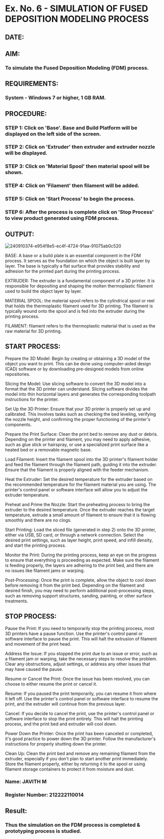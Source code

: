 # Ex. No. 6 - SIMULATION OF FUSED DEPOSITION MODELING PROCESS

## DATE: 
## AIM:
### To simulate the Fused Deposition Modeling (FDM) process.

## REQUIREMENTS:
### System - Windows 7 or higher, 1 GB RAM.

## PROCEDURE:
### STEP 1: Click on 'Base'. Base and Build Platform will be displayed on the left side of the screen.
### STEP 2: Click on 'Extruder' then extruder and extruder nozzle will be displayed.
### STEP 3: Click on 'Material Spool' then material spool will be shown.
### STEP 4: Click on 'Filament' then filament will be added.
### STEP 5: Click on 'Start Process' to begin the process.
### STEP 6: After the process is complete click on 'Stop Process' to view product generated using FDM process.

## OUTPUT:

![240910374-e954f8e5-ec4f-4724-91aa-91075ab0c520](https://github.com/MavillaPranathi/Ex.-No---6.-SIMULATION-OF-FUSED-DEPOSITION-MODELING-PROCESS/assets/118343610/417126fb-7d1b-4cc1-bfe2-1f9b6edf4447)

BASE:
A base or a build plate is an essential component in the FDM process. It serves as the foundation on which the object is built layer by layer. The base is typically a flat surface that provides stability and adhesion for the printed part during the printing process.

EXTRUDER:
The extruder is a fundamental component of a 3D printer. It is responsible for depositing and shaping the molten thermoplastic filament used to build the object layer by layer.

MATERIAL SPOOL:
the material spool refers to the cylindrical spool or reel that holds the thermoplastic filament used for 3D printing. The filament is typically wound onto the spool and is fed into the extruder during the printing process.

FILAMENT:
filament refers to the thermoplastic material that is used as the raw material for 3D printing.

## START PROCESS:

Prepare the 3D Model:
Begin by creating or obtaining a 3D model of the object you want to print. This can be done using computer-aided design (CAD) software or by downloading pre-designed models from online repositories.

Slicing the Model:
Use slicing software to convert the 3D model into a format that the 3D printer can understand. Slicing software divides the model into thin horizontal layers and generates the corresponding toolpath instructions for the printer.

Set Up the 3D Printer:
Ensure that your 3D printer is properly set up and calibrated. This involves tasks such as checking the bed leveling, verifying the nozzle height, and confirming the proper functioning of the printer's components.

Prepare the Print Surface:
Clean the print bed to remove any dust or debris. Depending on the printer and filament, you may need to apply adhesive, such as glue stick or hairspray, or use a specialized print surface like a heated bed or a removable magnetic base.

Load Filament:
Insert the filament spool into the 3D printer's filament holder and feed the filament through the filament path, guiding it into the extruder. Ensure that the filament is properly aligned with the feeder mechanism.

Heat the Extruder:
Set the desired temperature for the extruder based on the recommended temperature for the filament material you are using. The printer's control panel or software interface will allow you to adjust the extruder temperature.

Preheat and Prime the Nozzle: Start the preheating process to bring the extruder to the desired temperature. Once the extruder reaches the target temperature, extrude a small amount of filament to ensure that it is flowing smoothly and there are no clogs.

Start Printing:
Load the sliced file (generated in step 2) onto the 3D printer, either via USB, SD card, or through a network connection. Select the desired print settings, such as layer height, print speed, and infill density, and start the printing process.

Monitor the Print:
During the printing process, keep an eye on the progress to ensure that everything is proceeding as expected. Make sure the filament is feeding properly, the layers are adhering to the print bed, and there are no issues like filament jams or warping.

Post-Processing:
Once the print is complete, allow the object to cool down before removing it from the print bed. Depending on the filament and desired finish, you may need to perform additional post-processing steps, such as removing support structures, sanding, painting, or other surface treatments.

## STOP PROCESS:

Pause the Print:
If you need to temporarily stop the printing process, most 3D printers have a pause function. Use the printer's control panel or software interface to pause the print. This will halt the extrusion of filament and movement of the print head.

Address the Issue:
If you stopped the print due to an issue or error, such as a filament jam or warping, take the necessary steps to resolve the problem. Clear any obstructions, adjust settings, or address any other issues that may have caused the pause.

Resume or Cancel the Print: 
Once the issue has been resolved, you can choose to either resume the print or cancel it.

Resume:
If you paused the print temporarily, you can resume it from where it left off. Use the printer's control panel or software interface to resume the print, and the extruder will continue from the previous layer.

Cancel:
If you decide to cancel the print, use the printer's control panel or software interface to stop the print entirely. This will halt the printing process, and the print bed and extruder will cool down.

Power Down the Printer:
Once the print has been canceled or completed, it's good practice to power down the 3D printer. Follow the manufacturer's instructions for properly shutting down the printer.

Clean Up: 
Clean the print bed and remove any remaining filament from the extruder, especially if you don't plan to start another print immediately. Store the filament properly, either by returning it to the spool or using filament storage containers to protect it from moisture and dust.

### Name: JAVITH M 
### Register Number: 212222110014

## Result:
### Thus the simulation on the FDM process is completed & prototyping process is studied.
